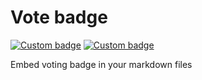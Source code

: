 # Vote badge

[![Custom badge](https://img.shields.io/endpoint?label=Usefull&url=https%3A%2F%2Fvote-badge.cyclic.app%2Fcount%2Fvote-badge-readme-yes)](https://vote-badge.cyclic.app/vote/vote-badge-readme-yes)
[![Custom badge](https://img.shields.io/endpoint?label=Not%20usefull&url=https%3A%2F%2Fvote-badge.cyclic.app%2Fcount%2Fvote-badge-readme-no&color=red)](https://vote-badge.cyclic.app/vote/vote-badge-readme-no)

Embed voting badge in your markdown files
